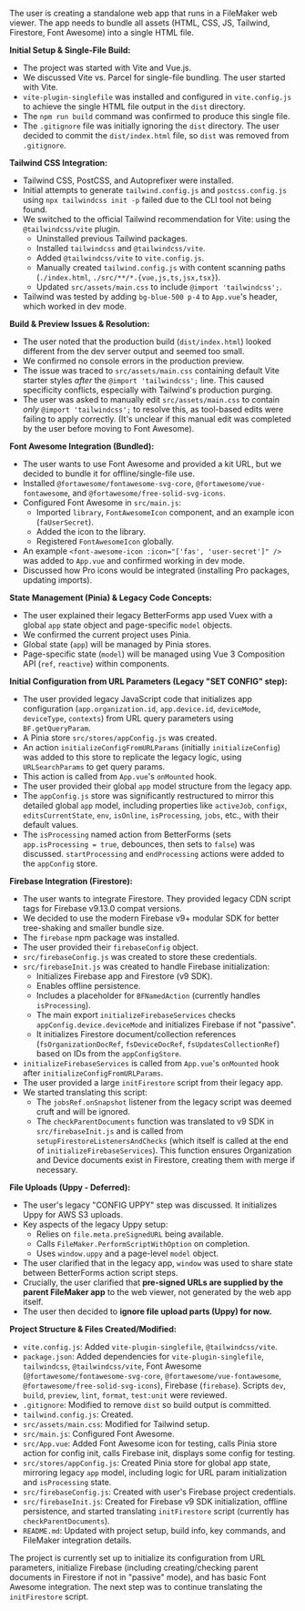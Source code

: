 The user is creating a standalone web app that runs in a FileMaker web viewer. The app needs to bundle all assets (HTML, CSS, JS, Tailwind, Firestore, Font Awesome) into a single HTML file.

**Initial Setup & Single-File Build:**

- The project was started with Vite and Vue.js.
- We discussed Vite vs. Parcel for single-file bundling. The user started with Vite.
- `vite-plugin-singlefile` was installed and configured in `vite.config.js` to achieve the single HTML file output in the `dist` directory.
- The `npm run build` command was confirmed to produce this single file.
- The `.gitignore` file was initially ignoring the `dist` directory. The user decided to commit the `dist/index.html` file, so `dist` was removed from `.gitignore`.

**Tailwind CSS Integration:**

- Tailwind CSS, PostCSS, and Autoprefixer were installed.
- Initial attempts to generate `tailwind.config.js` and `postcss.config.js` using `npx tailwindcss init -p` failed due to the CLI tool not being found.
- We switched to the official Tailwind recommendation for Vite: using the `@tailwindcss/vite` plugin.
  - Uninstalled previous Tailwind packages.
  - Installed `tailwindcss` and `@tailwindcss/vite`.
  - Added `@tailwindcss/vite` to `vite.config.js`.
  - Manually created `tailwind.config.js` with content scanning paths (`./index.html`, `./src/**/*.{vue,js,ts,jsx,tsx}`).
  - Updated `src/assets/main.css` to include `@import 'tailwindcss';`.
- Tailwind was tested by adding `bg-blue-500 p-4` to `App.vue`'s header, which worked in dev mode.

**Build & Preview Issues & Resolution:**

- The user noted that the production build (`dist/index.html`) looked different from the dev server output and seemed too small.
- We confirmed no console errors in the production preview.
- The issue was traced to `src/assets/main.css` containing default Vite starter styles _after_ the `@import 'tailwindcss';` line. This caused specificity conflicts, especially with Tailwind's production purging.
- The user was asked to manually edit `src/assets/main.css` to contain _only_ `@import 'tailwindcss';` to resolve this, as tool-based edits were failing to apply correctly. (It's unclear if this manual edit was completed by the user before moving to Font Awesome).

**Font Awesome Integration (Bundled):**

- The user wants to use Font Awesome and provided a kit URL, but we decided to bundle it for offline/single-file use.
- Installed `@fortawesome/fontawesome-svg-core`, `@fortawesome/vue-fontawesome`, and `@fortawesome/free-solid-svg-icons`.
- Configured Font Awesome in `src/main.js`:
  - Imported `library`, `FontAwesomeIcon` component, and an example icon (`faUserSecret`).
  - Added the icon to the library.
  - Registered `FontAwesomeIcon` globally.
- An example `<font-awesome-icon :icon="['fas', 'user-secret']" />` was added to `App.vue` and confirmed working in dev mode.
- Discussed how Pro icons would be integrated (installing Pro packages, updating imports).

**State Management (Pinia) & Legacy Code Concepts:**

- The user explained their legacy BetterForms app used Vuex with a global `app` state object and page-specific `model` objects.
- We confirmed the current project uses Pinia.
- Global state (`app`) will be managed by Pinia stores.
- Page-specific state (`model`) will be managed using Vue 3 Composition API (`ref`, `reactive`) within components.

**Initial Configuration from URL Parameters (Legacy "SET CONFIG" step):**

- The user provided legacy JavaScript code that initializes app configuration (`app.organization.id`, `app.device.id`, `deviceMode`, `deviceType`, `contexts`) from URL query parameters using `BF.getQueryParam`.
- A Pinia store `src/stores/appConfig.js` was created.
- An action `initializeConfigFromURLParams` (initially `initializeConfig`) was added to this store to replicate the legacy logic, using `URLSearchParams` to get query params.
- This action is called from `App.vue`'s `onMounted` hook.
- The user provided their global `app` model structure from the legacy app.
- The `appConfig.js` store was significantly restructured to mirror this detailed global `app` model, including properties like `activeJob`, `configx`, `editsCurrentState`, `env`, `isOnline`, `isProcessing`, `jobs`, etc., with their default values.
- The `isProcessing` named action from BetterForms (sets `app.isProcessing = true`, debounces, then sets to `false`) was discussed. `startProcessing` and `endProcessing` actions were added to the `appConfig` store.

**Firebase Integration (Firestore):**

- The user wants to integrate Firestore. They provided legacy CDN script tags for Firebase v9.13.0 compat versions.
- We decided to use the modern Firebase v9+ modular SDK for better tree-shaking and smaller bundle size.
- The `firebase` npm package was installed.
- The user provided their `firebaseConfig` object.
- `src/firebaseConfig.js` was created to store these credentials.
- `src/firebaseInit.js` was created to handle Firebase initialization:
  - Initializes Firebase app and Firestore (v9 SDK).
  - Enables offline persistence.
  - Includes a placeholder for `BFNamedAction` (currently handles `isProcessing`).
  - The main export `initializeFirebaseServices` checks `appConfig.device.deviceMode` and initializes Firebase if not "passive".
  - It initializes Firestore document/collection references (`fsOrganizationDocRef`, `fsDeviceDocRef`, `fsUpdatesCollectionRef`) based on IDs from the `appConfigStore`.
- `initializeFirebaseServices` is called from `App.vue`'s `onMounted` hook after `initializeConfigFromURLParams`.
- The user provided a large `initFirestore` script from their legacy app.
- We started translating this script:
  - The `jobsRef.onSnapshot` listener from the legacy script was deemed cruft and will be ignored.
  - The `checkParentDocuments` function was translated to v9 SDK in `src/firebaseInit.js` and is called from `setupFirestoreListenersAndChecks` (which itself is called at the end of `initializeFirebaseServices`). This function ensures Organization and Device documents exist in Firestore, creating them with merge if necessary.

**File Uploads (Uppy - Deferred):**

- The user's legacy "CONFIG UPPY" step was discussed. It initializes Uppy for AWS S3 uploads.
- Key aspects of the legacy Uppy setup:
  - Relies on `file.meta.preSignedURL` being available.
  - Calls `FileMaker.PerformScriptWithOption` on completion.
  - Uses `window.uppy` and a page-level `model` object.
- The user clarified that in the legacy app, `window` was used to share state between BetterForms action script steps.
- Crucially, the user clarified that **pre-signed URLs are supplied by the parent FileMaker app** to the web viewer, not generated by the web app itself.
- The user then decided to **ignore file upload parts (Uppy) for now.**

**Project Structure & Files Created/Modified:**

- `vite.config.js`: Added `vite-plugin-singlefile`, `@tailwindcss/vite`.
- `package.json`: Added dependencies for `vite-plugin-singlefile`, `tailwindcss`, `@tailwindcss/vite`, Font Awesome (`@fortawesome/fontawesome-svg-core`, `@fortawesome/vue-fontawesome`, `@fortawesome/free-solid-svg-icons`), Firebase (`firebase`). Scripts `dev`, `build`, `preview`, `lint`, `format`, `test:unit` were reviewed.
- `.gitignore`: Modified to remove `dist` so build output is committed.
- `tailwind.config.js`: Created.
- `src/assets/main.css`: Modified for Tailwind setup.
- `src/main.js`: Configured Font Awesome.
- `src/App.vue`: Added Font Awesome icon for testing, calls Pinia store action for config init, calls Firebase init, displays some config for testing.
- `src/stores/appConfig.js`: Created Pinia store for global app state, mirroring legacy `app` model, including logic for URL param initialization and `isProcessing` state.
- `src/firebaseConfig.js`: Created with user's Firebase project credentials.
- `src/firebaseInit.js`: Created for Firebase v9 SDK initialization, offline persistence, and started translating `initFirestore` script (currently has `checkParentDocuments`).
- `README.md`: Updated with project setup, build info, key commands, and FileMaker integration details.

The project is currently set up to initialize its configuration from URL parameters, initialize Firebase (including creating/checking parent documents in Firestore if not in "passive" mode), and has basic Font Awesome integration. The next step was to continue translating the `initFirestore` script.
